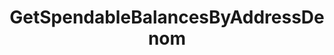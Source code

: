 ---
title: GetSpendableBalancesByAddressDenom
api:
  file: consensus-client-api.json
  operationId: get_bank-spendable-balances-address-by-denom
hidden: false
---